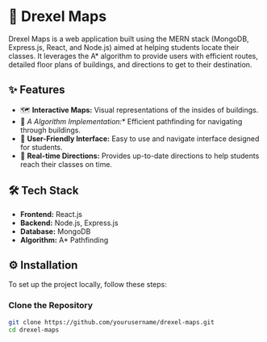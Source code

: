 # 📍 Drexel Maps

Drexel Maps is a web application built using the MERN stack (MongoDB, Express.js, React, and Node.js) aimed at helping students locate their classes. It leverages the A* algorithm to provide users with efficient routes, detailed floor plans of buildings, and directions to get to their destination.

## ✨ Features

- 🗺️ **Interactive Maps:** Visual representations of the insides of buildings.
- 🚀 **A* Algorithm Implementation:** Efficient pathfinding for navigating through buildings.
- 🎨 **User-Friendly Interface:** Easy to use and navigate interface designed for students.
- 📡 **Real-time Directions:** Provides up-to-date directions to help students reach their classes on time.

## 🛠️ Tech Stack

- **Frontend:** React.js
- **Backend:** Node.js, Express.js
- **Database:** MongoDB
- **Algorithm:** A* Pathfinding

## ⚙️ Installation

To set up the project locally, follow these steps:

### Clone the Repository

```bash
git clone https://github.com/yourusername/drexel-maps.git
cd drexel-maps
